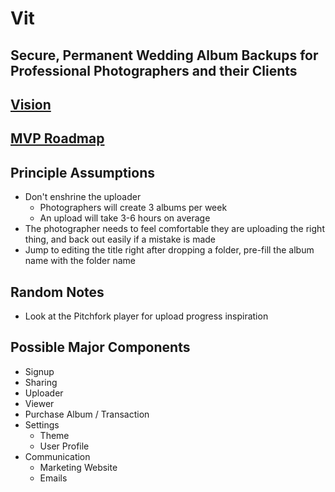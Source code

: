 # Vit

## Secure, Permanent Wedding Album Backups for Professional Photographers and their Clients

## [Vision](https://docs.google.com/document/d/14jd8sy2ppL-jpfdgnvRvK0JNCUwk4Sn7kTyiDfgpQ_c/edit?usp=drive_web)

## [MVP Roadmap](https://github.com/vit-backups/vit/issues?q=is%3Aopen+is%3Aissue+milestone%3Amvp)

## Principle Assumptions

* Don't enshrine the uploader
  * Photographers will create 3 albums per week
  * An upload will take 3-6 hours on average
* The photographer needs to feel comfortable they are uploading the right thing, and back out easily if a mistake is made
* Jump to editing the title right after dropping a folder, pre-fill the album name with the folder name

## Random Notes

* Look at the Pitchfork player for upload progress inspiration

## Possible Major Components

* Signup
* Sharing
* Uploader
* Viewer
* Purchase Album / Transaction
* Settings
  * Theme
  * User Profile
* Communication
  * Marketing Website
  * Emails
